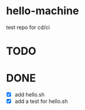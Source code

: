 # hello-machine
test repo for cd/ci

# TODO

# DONE
- [x] add hello.sh
- [x] add a test for hello.sh
